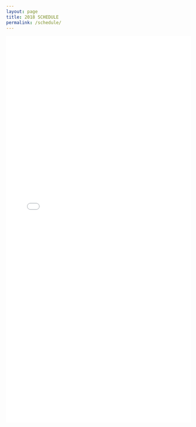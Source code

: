 ```yaml
---
layout: page
title: 2018 SCHEDULE
permalink: /schedule/
---
```

<embed src="{{ site.url }}/assets/schedule.pdf" width="100%" height="px" type="application/pdf" />
<iframe src="{{ site.url }}/assets/schedule.pdf" style="width: 100%;height:900px;border: none;"></iframe>